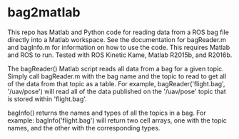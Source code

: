 # bag2matlab
This repo has Matlab and Python code for reading data from a ROS bag file directly into a Matlab workspace. See the documentation for bagReader.m and bagInfo.m for information on how to use the code. This requires Matlab and ROS to run. Tested with ROS Kinetic Kame, Matlab R2015b, and R2016b.

The bagReader() Matlab script reads all data from a bag for a given topic. Simply call bagReader.m with the bag name and the topic to read to get all of the data from that topic as a table. For example, bagReader('flight.bag', '/uav/pose') will read all of the data published on the '/uav/pose' topic that is stored within 'flight.bag'.

bagInfo() returns the names and types of all the topics in a bag. For example: bagInfo('flight.bag') will return two cell arrays, one with the topic names, and the other with the corresponding types.

